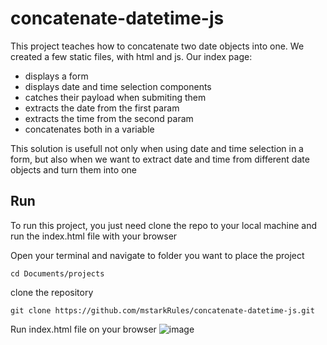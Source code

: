# concatenate-datetime-js
This project teaches how to concatenate two date objects into one.
We created a few static files, with html and js. Our index page:
- displays a form
- displays date and time selection components
- catches their payload when submiting them
- extracts the date from the first param
- extracts the time from the second param
- concatenates both in a variable

This solution is usefull not only when using date and time selection in a form, but also when we want to extract date and time from different date objects and turn them into one

## Run
To run this project, you just need clone the repo to your local machine and run the index.html file with your browser

Open your terminal and navigate to folder you want to place the project
```console
cd Documents/projects
```

clone the repository
```console
git clone https://github.com/mstarkRules/concatenate-datetime-js.git
```
Run index.html file on your browser
![image](https://github.com/mstarkRules/concatenate-datetime-js/assets/54305262/66eb5a76-0c3e-41f4-b01b-582f39ea7bd8)

